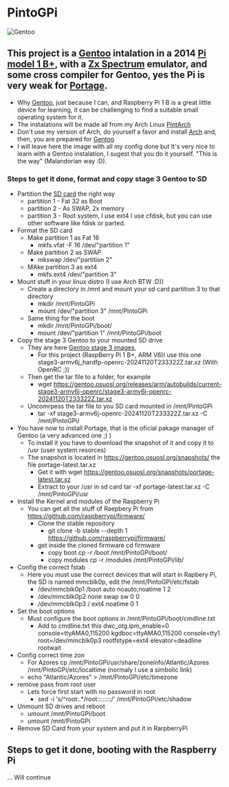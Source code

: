 # PintoGPi
![Gentoo](https://assets.gentoo.org/tyrian/v1/site-logo.svg "Gentoo")

## This project is a [Gentoo](https://pt.wikipedia.org/wiki/Gentoo_Linux) intalation in a 2014 [Pi model 1 B+](https://en.wikipedia.org/wiki/Raspberry_Pi), with a [Zx Spectrum](https://en.wikipedia.org/wiki/ZX_Spectrum) emulator, and some cross compiler for Gentoo, yes the Pi is very weak for [Portage](https://wiki.gentoo.org/wiki/Portage).
- Why [Gentoo](https://www.gentoo.org), just because I can, and Raspberry Pi 1 B is a great little device for learning, it can be challenging to find a suitable small operating system for it.
- The instalations will be made all from  my Arch Linux [PintArch](https://github.com/dpnpinto/PintArch)
- Don't use my version of Arch, do yourself a favor and install [Arch](https://archlinux.org) and, then, you are prepared for [Gentoo](https://www.gentoo.org)
- I will leave here the image with all my config done but It's very nice to learn with a Gentoo instalation, I sugest that you do it yourself. "This is the way" (Malandorian way :D). 

### Steps to get it done, format and copy stage 3 Gentoo to SD

- Partition the [SD card](https://en.wikipedia.org/wiki/SD_card) the right way
   - partition 1 - Fat 32 as Boot
   - partition 2 - As SWAP, 2x memory
   - partition 3 - Root system, I use ext4
I use cfdisk, but you can use other software like fdisk or parted. 
- Format the SD card
   - Make partition 1 as Fat 16
     - mkfs.vfat -F 16 /dev/"partition 1"
   - Make partition 2 as SWAP
     - mkswap /dev/"partition 2"
   - MAke partition 3 as ext4
     - mkfs.ext4 /dev/"partition 3"
- Mount stuff in your linux distro (I use Arch BTW :D))
   - Create a directory in /mnt and mount your sd card partition 3 to that directory
     - mkdir /mnt/PintoGPi
     - mount /dev/"partition 3" /mnt/PintoGPi
   - Same thing for the boot
     - mkdir /mnt/PintoGPi/boot/
     - mount /dev/"partition 1" /mnt/PintoGPi/boot
- Copy the stage 3 Gentoo to your mounted SD drive
   - They are here [Gentoo stage 3 images](https://gentoo.osuosl.org/releases/arm/autobuilds/),
      - For this project (RaspBerry Pi 1 B+, ARM V6)I use this one stage3-armv6j_hardfp-openrc-20241120T233322Z.tar.xz (With OpenRC ;))
    - Then get the tar file to a folder, for example
      - wget https://gentoo.osuosl.org/releases/arm/autobuilds/current-stage3-armv6j-openrc/stage3-armv6j-openrc-20241120T233322Z.tar.xz
    - Uncomrpess the tar file to you SD card mounted in /mnt/PintoGPi
      - tar -xf stage3-armv6j-openrc-20241120T233322Z.tar.xz -C /mnt/PintoGPi/
- You have now to install Portage, that is the oficial pakage manager of Gentoo (a very advanced one ;) )
    - To install it you have to download the snapshot of it and copy it to /usr (user system resorces)
    - The snapshot is located in https://gentoo.osuosl.org/snapshots/ the file portage-latest.tar.xz
      - Get it with wget https://gentoo.osuosl.org/snapshots/portage-latest.tar.xz
      - Extract to your /usr in sd card tar -xf portage-latest.tar.xz -C /mnt/PintoGPi/usr
- Install the Kernel and modules of the Raspberry Pi
    - You can get all the stuff of Raepbery Pi from https://github.com/raspberrypi/firmware/
      - Clone the stable repository
        - git clone -b stable --depth 1 https://github.com/raspberrypi/firmware/
      - get inside the cloned firmware cd firmware
        - copy boot cp -r /boot /mnt/PintoGPi/boot/
        - copy modules cp -r /modules /mnt/PintoGPi/lib/
- Config the correct fstab
   - Here you must use the correct devices that will start in Rapbery Pi, the SD is named mmcblk0p, edit the /mnt/PintoGPi/etc/fstab
     - /dev/mmcblk0p1		/boot		auto		noauto,noatime	1 2
     - /dev/mmcblk0p2		none		swap		sw		0 0
     - /dev/mmcblk0p3		/		ext4		noatime		0 1    
- Set the boot options
   - Must configure the boot options in /mnt/PintoGPi/boot/cmdline.txt
     - Add to cmdline.txt this dwc_otg.lpm_enable=0 console=ttyAMA0,115200 kgdboc=ttyAMA0,115200 console=tty1 root=/dev/mmcblk0p3 rootfstype=ext4 elevator=deadline rootwait 
- Config correct time zon
   - For Azores cp /mnt/PintoGPi/usr/share/zoneinfo/Atlantic/Azores /mnt/PintoGPi/etc/localtime (normaly I use a simbolic link)
   - echo "Atlantic/Azores" > /mnt/PintoGPi/etc/timezone
- remove pass from root user
   - Lets force first start with no password in root
     - sed -i 's/^root:.*/root::::::::/' /mnt/PintoGPi/etc/shadow
- Unmount SD drives and reboot
   - umount /mnt/PintoGPi/boot
   - umount /mnt/PintoGPi 
- Remove SD Card from your system and put it in RarpberryPi 

## Steps to get it done, booting with the Raspberry Pi
... Will continue
